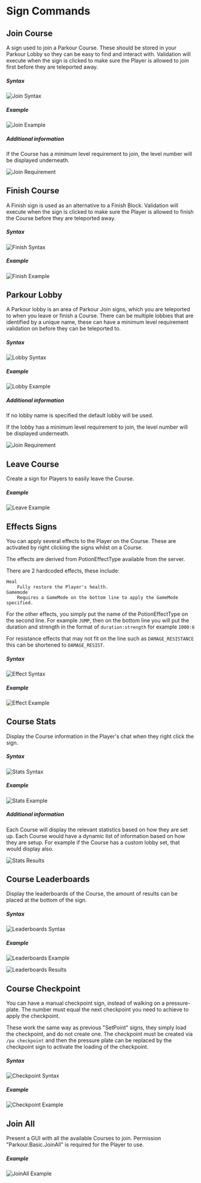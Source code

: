 Sign Commands
======

## Join Course

A sign used to join a Parkour Course. These should be stored in your Parkour Lobby so they can be easy to find and interact with. Validation will execute when the sign is clicked to make sure the Player is allowed to join first before they are teleported away.

##### Syntax

![Join Syntax](https://i.imgur.com/uokArkd.png "Join Syntax")

##### Example

![Join Example](https://i.imgur.com/bfVf3li.png "Join Example")

##### Additional information

If the Course has a minimum level requirement to join, the level number will be displayed underneath.

![Join Requirement](https://i.imgur.com/2uYGWLe.png "Join Requirement")

## Finish Course

A Finish sign is used as an alternative to a Finish Block. Validation will execute when the sign is clicked to make sure the Player is allowed to finish the Course before they are teleported away.

##### Syntax

![Finish Syntax](https://i.imgur.com/h7DE6xn.png "Finish Syntax")

##### Example

![Finish Example](https://i.imgur.com/dDbkmw4.png "Finish Example")

## Parkour Lobby

A Parkour lobby is an area of Parkour Join signs, which you are teleported to when you leave or finish a Course. There can be multiple lobbies that are identified by a unique name, these can have a minimum level requirement validation on before they can be teleported to.

##### Syntax

![Lobby Syntax](https://i.imgur.com/6ouLdKC.png "Lobby Syntax")

##### Example

![Lobby Example](https://i.imgur.com/34QGgZ2.png "Lobby Example")

##### Additional information

If no lobby name is specified the default lobby will be used.

If the lobby has a minimum level requirement to join, the level number will be displayed underneath.

![Join Requirement](https://i.imgur.com/45kDF0b.png "Join Requirement")

## Leave Course

Create a sign for Players to easily leave the Course.

##### Example

![Leave Example](https://i.imgur.com/Zgnyw6w.png "Leave Example")

## Effects Signs

You can apply several effects to the Player on the Course. These are activated by right clicking the signs whilst on a Course.

The effects are derived from PotionEffectType available from the server.

There are 2 hardcoded effects, these include:

    Heal
        Fully restore the Player's health.
    Gamemode
        Requires a GameMode on the bottom line to apply the GameMode specified.

For the other effects, you simply put the name of the PotionEffectType on the second line. For example `JUMP`, then on the bottom line you will put the duration and strength in the format of `duration:strength` for example `1000:6`

For resistance effects that may not fit on the line such as `DAMAGE_RESISTANCE` this can be shortened to `DAMAGE_RESIST`.

##### Syntax

![Effect Syntax](https://i.imgur.com/7kp3Ll9.png "Effect Syntax")

##### Example

![Effect Example](https://i.imgur.com/soQ552h.png "Effect Example")

## Course Stats

Display the Course information in the Player's chat when they right click the sign.

##### Syntax

![Stats Syntax](https://i.imgur.com/fhpmUMv.png "Stats Syntax")

##### Example

![Stats Example](https://i.imgur.com/pdzaWks.png "Stats Example")

##### Additional information

Each Course will display the relevant statistics based on how they are set up. Each Course would have a dynamic list of information based on how they are setup. For example if the Course has a custom lobby set, that would display also.

![Stats Results](https://i.imgur.com/C1pBaJA.png "Stats Results")

## Course Leaderboards

Display the leaderboards of the Course, the amount of results can be placed at the bottom of the sign.

##### Syntax

![Leaderboards Syntax](https://i.imgur.com/OAQuSgE.png "Leaderboards Syntax")

##### Example

![Leaderboards Example](https://i.imgur.com/5xFIkaz.png "Leaderboards Example")

![Leaderboards Results](https://i.imgur.com/2njojiq.png "Leaderboards Results")

## Course Checkpoint

You can have a manual checkpoint sign, instead of walking on a pressure-plate. The number must equal the next checkpoint you need to achieve to apply the checkpoint.

These work the same way as previous "SetPoint" signs, they simply load the checkpoint, and do not create one. The checkpoint must be created via `/pa checkpoint` and then the pressure plate can be replaced by the checkpoint sign to activate the loading of the checkpoint.

##### Syntax

![Checkpoint Syntax](https://i.imgur.com/0QroXwc.png "Checkpoint Syntax")

##### Example

![Checkpoint Example](https://i.imgur.com/Rp66GzL.png "Checkpoint Example")

## Join All

Present a GUI with all the available Courses to join. Permission "Parkour.Basic.JoinAll" is required for the Player to use.

##### Example

![JoinAll Example](https://i.imgur.com/TODO.png "JoinAll Example")
